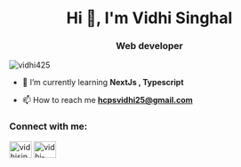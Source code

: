 <h1 align="center">Hi 👋, I'm Vidhi Singhal</h1>
<h3 align="center">Web developer</h3>

<p align="left"> <img src="https://komarev.com/ghpvc/?username=vidhi425&label=Profile%20views&color=0e75b6&style=flat" alt="vidhi425" /> </p>



- 🌱 I’m currently learning **NextJs , Typescript**

- 📫 How to reach me **hcpsvidhi25@gmail.com**

<h3 align="left">Connect with me:</h3>
<p align="left">
<a href="https://twitter.com/vidhisinghal04" target="blank"><img align="center" src="https://raw.githubusercontent.com/rahuldkjain/github-profile-readme-generator/master/src/images/icons/Social/twitter.svg" alt="vidhisinghal04" height="30" width="40" /></a>
<a href="https://linkedin.com/in/vidhi-singhal-a27a44287" target="blank"><img align="center" src="https://raw.githubusercontent.com/rahuldkjain/github-profile-readme-generator/master/src/images/icons/Social/linked-in-alt.svg" alt="vidhi-singhal-a27a44287" height="30" width="40" /></a>
